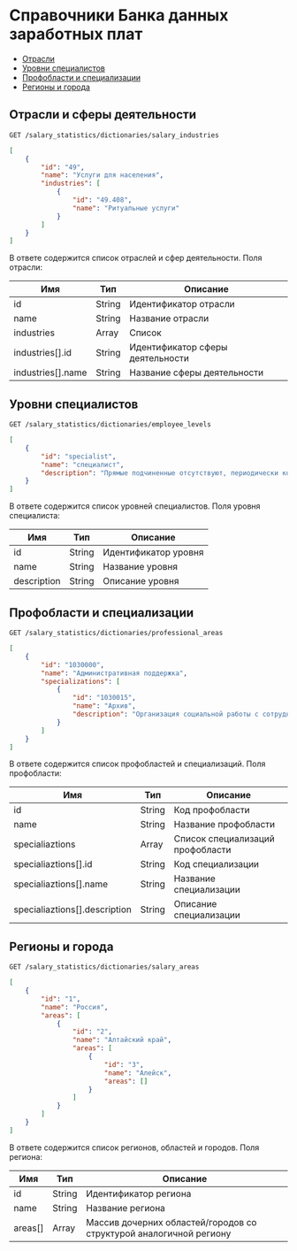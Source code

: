 # Справочники Банка данных заработных плат

* [Отрасли](#salary-industries)
* [Уровни специалистов](#employee-levels)
* [Профобласти и специализации](#professional-areas)
* [Регионы и города](#salary-areas)

<a name="salary-industries"></a>
## Отрасли и сферы деятельности

```
GET /salary_statistics/dictionaries/salary_industries
```

```json
[
    {
        "id": "49",
        "name": "Услуги для населения",
        "industries": [
            {
                "id": "49.408",
                "name": "Ритуальные услуги"
            }
        ]
    }
]
```

В ответе содержится список отраслей и сфер деятельности. Поля отрасли:

Имя | Тип | Описание
--- | --- | ---
id | String | Идентификатор отрасли
name | String | Название отрасли
industries | Array | Список 
industries[].id | String | Идентификатор сферы деятельности
industries[].name | String | Название сферы деятельности
 
<a name="employee-levels"></a>
## Уровни специалистов

```
GET /salary_statistics/dictionaries/employee_levels
```

```json
[
    {
        "id": "specialist",
        "name": "специалист",
        "description": "Прямые подчиненные отсутствуют, периодически координирует работу других сотрудников в рамках поставленной задачи.\nНесет ответственность за результаты отдельных действий под контролем непосредственного руководителя.\nПринимает стандартные решения под контролем руководителя.\nИмеет опыт работы в данной специализации от 1 до 2 лет. Совокупный опыт работы - не менее 1 года.\nНеобходимо высшее образование (необязательно профильное). Владеет на базовом уровне специальными методиками и технологиями работы.\nРабота больше разнообразная, чем однообразная. Выполняет определенные операции и действия, не требующие особых усилий."
    }
]
```

В ответе содержится список уровней специалистов. Поля уровня специалиста:

Имя | Тип | Описание
--- | --- | ---
id | String | Идентификатор уровня
name | String | Название уровня
description | String | Описание уровня
 
 
<a name="professional-areas"></a>
## Профобласти и специализации

```
GET /salary_statistics/dictionaries/professional_areas
```

```json
[
    {
        "id": "1030000",
        "name": "Административная поддержка",
        "specializations": [
            {
                "id": "1030015",
                "name": "Архив",
                "description": "Организация социальной работы с сотрудниками, распределение фонда материальной и социальной помощи"
            }
        ]
    }
]
```

В ответе содержится список профобластей и специализаций. Поля профобласти:

Имя | Тип | Описание
--- | --- | ---
id | String | Код профобласти
name | String | Название профобласти
specialiaztions | Array | Список специализаций профобласти
specialiaztions[].id | String | Код специализации
specialiaztions[].name | String | Название специализации
specialiaztions[].description | String | Описание специализации


<a name="salary-areas"></a>
## Регионы и города

```
GET /salary_statistics/dictionaries/salary_areas
```

```json
[
    {
        "id": "1",
        "name": "Россия",
        "areas": [
            {
                "id": "2",
                "name": "Алтайский край",
                "areas": [
                    {
                        "id": "3",
                        "name": "Алейск",
                        "areas": []
                    }
                ]
            }    
        ]
    }
]
```

В ответе содержится список регионов, областей и городов. Поля региона:

Имя | Тип | Описание
--- | --- | ---
id | String | Идентификатор региона
name | String | Название региона
areas[] | Array | Массив дочерних областей/городов со структурой аналогичной региону
 
